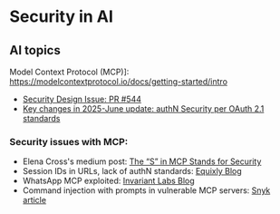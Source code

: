 # Security in AI  

## AI topics
Model Context Protocol (MCP)]: https://modelcontextprotocol.io/docs/getting-started/intro  
- [Security Design Issue: PR #544](https://github.com/modelcontextprotocol/modelcontextprotocol/issues/544)
- [Key changes in 2025-June update: authN Security per OAuth 2.1 standards ](https://modelcontextprotocol.io/specification/2025-06-18/basic/authorization#security-considerations)
### Security issues with MCP: 
- Elena Cross's medium post: [The “S” in MCP Stands for Security](https://elenacross7.medium.com/%EF%B8%8F-the-s-in-mcp-stands-for-security-91407b33ed6b)
- Session IDs in URLs, lack of authN standards: [Equixly Blog](https://equixly.com/blog/2025/03/29/mcp-server-new-security-nightmare/)
- WhatsApp MCP exploited: [Invariant Labs Blog](https://invariantlabs.ai/blog/whatsapp-mcp-exploited)
- Command injection with prompts in vulnerable MCP servers: [Snyk article](https://snyk.io/articles/exploiting-mcp-servers-vulnerable-to-command-injection/)  
  

